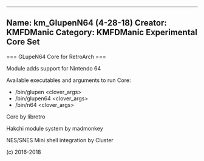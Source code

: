 -----------------------
Name: km_GlupenN64 (4-28-18)
Creator: KMFDManic
Category: KMFDManic Experimental Core Set
-----------------------
=== GLupeN64 Core for RetroArch ===

Module adds support for Nintendo 64

Available executables and arguments to run Core:
- /bin/glupen <rom> <clover_args>
- /bin/glupen64 <rom> <clover_args>
- /bin/n64 <rom> <clover_args>

Core by libretro

Hakchi module system by madmonkey

NES/SNES Mini shell integration by Cluster

(c) 2016-2018
